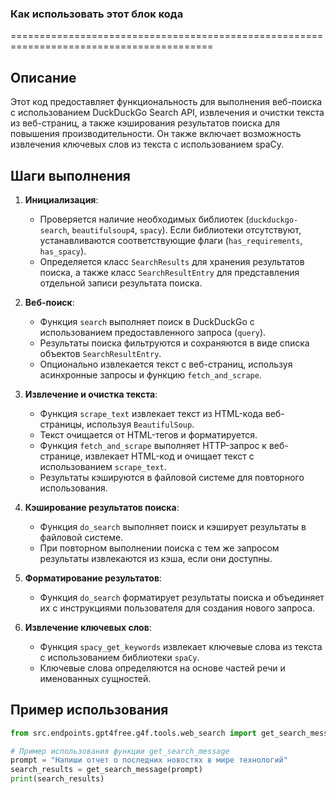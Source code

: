 ### Как использовать этот блок кода
=========================================================================================

Описание
-------------------------
Этот код предоставляет функциональность для выполнения веб-поиска с использованием DuckDuckGo Search API, извлечения и очистки текста из веб-страниц, а также кэширования результатов поиска для повышения производительности. Он также включает возможность извлечения ключевых слов из текста с использованием spaCy.

Шаги выполнения
-------------------------
1. **Инициализация**:
   - Проверяется наличие необходимых библиотек (`duckduckgo-search`, `beautifulsoup4`, `spacy`). Если библиотеки отсутствуют, устанавливаются соответствующие флаги (`has_requirements`, `has_spacy`).
   - Определяется класс `SearchResults` для хранения результатов поиска, а также класс `SearchResultEntry` для представления отдельной записи результата поиска.

2. **Веб-поиск**:
   - Функция `search` выполняет поиск в DuckDuckGo с использованием предоставленного запроса (`query`).
   - Результаты поиска фильтруются и сохраняются в виде списка объектов `SearchResultEntry`.
   - Опционально извлекается текст с веб-страниц, используя асинхронные запросы и функцию `fetch_and_scrape`.

3. **Извлечение и очистка текста**:
   - Функция `scrape_text` извлекает текст из HTML-кода веб-страницы, используя `BeautifulSoup`.
   - Текст очищается от HTML-тегов и форматируется.
   - Функция `fetch_and_scrape` выполняет HTTP-запрос к веб-странице, извлекает HTML-код и очищает текст с использованием `scrape_text`.
   - Результаты кэшируются в файловой системе для повторного использования.

4. **Кэширование результатов поиска**:
   - Функция `do_search` выполняет поиск и кэширует результаты в файловой системе.
   - При повторном выполнении поиска с тем же запросом результаты извлекаются из кэша, если они доступны.

5. **Форматирование результатов**:
   - Функция `do_search` форматирует результаты поиска и объединяет их с инструкциями пользователя для создания нового запроса.

6. **Извлечение ключевых слов**:
   - Функция `spacy_get_keywords` извлекает ключевые слова из текста с использованием библиотеки `spaCy`.
   - Ключевые слова определяются на основе частей речи и именованных сущностей.

Пример использования
-------------------------

```python
from src.endpoints.gpt4free.g4f.tools.web_search import get_search_message

# Пример использования функции get_search_message
prompt = "Напиши отчет о последних новостях в мире технологий"
search_results = get_search_message(prompt)
print(search_results)